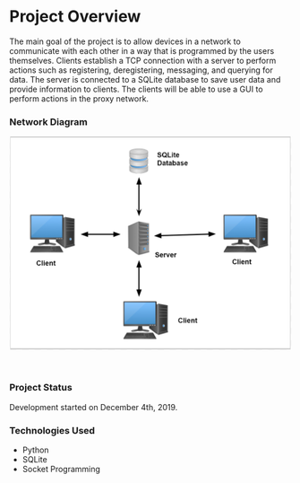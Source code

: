 # Project Overview
The main goal of the project is to allow devices in a network to communicate with each other in a way that is programmed by the users themselves. Clients establish a TCP connection with a server to perform actions such as registering, deregistering, messaging, and querying for data. The server is connected to a SQLite database to save user data and provide information to clients. The clients will be able to use a GUI to perform actions in the proxy network.

### Network Diagram
<p align="left">
  <img width="..." height="..." src="https://raw.githubusercontent.com/MatthewCookUNR/Local-Proxy-Network/master/Images/networkDiagram.png">
</p>
<p align="left">
<br />
  
### Project Status
Development started on December 4th, 2019.

### Technologies Used
- Python
- SQLite
- Socket Programming
